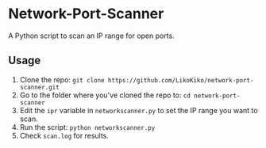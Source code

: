 # Network-Port-Scanner
A Python script to scan an IP range for open ports.

## Usage

1. Clone the repo: ```git clone https://github.com/LikoKiko/network-port-scanner.git ```
2. Go to the folder where you've cloned the repo to: ``` cd network-port-scanner ```
3. Edit the `ipr` variable in `networkscanner.py` to set the IP range you want to scan.
4. Run the script: ``` python networkscanner.py ```
5. Check `scan.log` for results.
